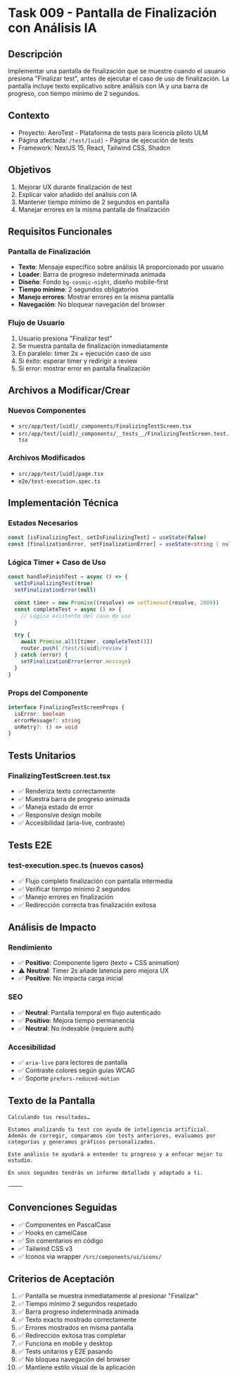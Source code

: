 # Task 009 - Pantalla de Finalización con Análisis IA

## Descripción

Implementar una pantalla de finalización que se muestre cuando el usuario presiona "Finalizar test", antes de ejecutar el caso de uso de finalización. La pantalla incluye texto explicativo sobre análisis con IA y una barra de progreso, con tiempo mínimo de 2 segundos.

## Contexto

- Proyecto: AeroTest - Plataforma de tests para licencia piloto ULM
- Página afectada: `/test/[uid]` - Página de ejecución de tests
- Framework: NextJS 15, React, Tailwind CSS, Shadcn

## Objetivos

1. Mejorar UX durante finalización de test
2. Explicar valor añadido del análisis con IA
3. Mantener tiempo mínimo de 2 segundos en pantalla
4. Manejar errores en la misma pantalla de finalización

## Requisitos Funcionales

### Pantalla de Finalización

- **Texto**: Mensaje específico sobre análisis IA proporcionado por usuario
- **Loader**: Barra de progreso indeterminada animada
- **Diseño**: Fondo `bg-cosmic-night`, diseño mobile-first
- **Tiempo mínimo**: 2 segundos obligatorios
- **Manejo errores**: Mostrar errores en la misma pantalla
- **Navegación**: No bloquear navegación del browser

### Flujo de Usuario

1. Usuario presiona "Finalizar test"
2. Se muestra pantalla de finalización inmediatamente
3. En paralelo: timer 2s + ejecución caso de uso
4. Si éxito: esperar timer y redirigir a review
5. Si error: mostrar error en pantalla finalización

## Archivos a Modificar/Crear

### Nuevos Componentes

- `src/app/test/[uid]/_components/FinalizingTestScreen.tsx`
- `src/app/test/[uid]/_components/__tests__/FinalizingTestScreen.test.tsx`

### Archivos Modificados

- `src/app/test/[uid]/page.tsx`
- `e2e/test-execution.spec.ts`

## Implementación Técnica

### Estados Necesarios

```typescript
const [isFinalizingTest, setIsFinalizingTest] = useState(false)
const [finalizationError, setFinalizationError] = useState<string | null>(null)
```

### Lógica Timer + Caso de Uso

```typescript
const handleFinishTest = async () => {
  setIsFinalizingTest(true)
  setFinalizationError(null)

  const timer = new Promise((resolve) => setTimeout(resolve, 2000))
  const completeTest = async () => {
    // Lógica existente del caso de uso
  }

  try {
    await Promise.all([timer, completeTest()])
    router.push(`/test/${uid}/review`)
  } catch (error) {
    setFinalizationError(error.message)
  }
}
```

### Props del Componente

```typescript
interface FinalizingTestScreenProps {
  isError: boolean
  errorMessage?: string
  onRetry?: () => void
}
```

## Tests Unitarios

### FinalizingTestScreen.test.tsx

- ✅ Renderiza texto correctamente
- ✅ Muestra barra de progreso animada
- ✅ Maneja estado de error
- ✅ Responsive design mobile
- ✅ Accesibilidad (aria-live, contraste)

## Tests E2E

### test-execution.spec.ts (nuevos casos)

- ✅ Flujo completo finalización con pantalla intermedia
- ✅ Verificar tiempo mínimo 2 segundos
- ✅ Manejo errores en finalización
- ✅ Redirección correcta tras finalización exitosa

## Análisis de Impacto

### Rendimiento

- ✅ **Positivo**: Componente ligero (texto + CSS animation)
- ⚠️ **Neutral**: Timer 2s añade latencia pero mejora UX
- ✅ **Positivo**: No impacta carga inicial

### SEO

- ✅ **Neutral**: Pantalla temporal en flujo autenticado
- ✅ **Positivo**: Mejora tiempo permanencia
- ✅ **Neutral**: No indexable (requiere auth)

### Accesibilidad

- ✅ `aria-live` para lectores de pantalla
- ✅ Contraste colores según guías WCAG
- ✅ Soporte `prefers-reduced-motion`

## Texto de la Pantalla

```
Calculando tus resultados…

Estamos analizando tu test con ayuda de inteligencia artificial.
Además de corregir, comparamos con tests anteriores, evaluamos por categorías y generamos gráficos personalizados.

Este análisis te ayudará a entender tu progreso y a enfocar mejor tu estudio.

En unos segundos tendrás un informe detallado y adaptado a ti.

⸻
```

## Convenciones Seguidas

- ✅ Componentes en PascalCase
- ✅ Hooks en camelCase
- ✅ Sin comentarios en código
- ✅ Tailwind CSS v3
- ✅ Iconos via wrapper `/src/components/ui/icons/`

## Criterios de Aceptación

1. ✅ Pantalla se muestra inmediatamente al presionar "Finalizar"
2. ✅ Tiempo mínimo 2 segundos respetado
3. ✅ Barra progreso indeterminada animada
4. ✅ Texto exacto mostrado correctamente
5. ✅ Errores mostrados en misma pantalla
6. ✅ Redirección exitosa tras completar
7. ✅ Funciona en mobile y desktop
8. ✅ Tests unitarios y E2E pasando
9. ✅ No bloquea navegación del browser
10. ✅ Mantiene estilo visual de la aplicación
